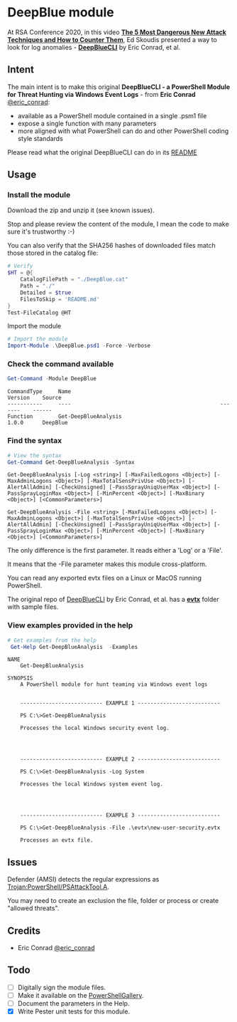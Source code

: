 DeepBlue module
===============

At RSA Conference 2020, in this video **[The 5 Most Dangerous New Attack Techniques and How to Counter Them](https://www.youtube.com/watch?v=xz7IFVJf3Lk&t=238s)**, Ed Skoudis presented a way to look for log anomalies - **[DeepBlueCLI](https://github.com/sans-blue-team/DeepBlueCLI)** by Eric Conrad, et al.

## Intent

The main intent is to make this original **DeepBlueCLI - a PowerShell Module for Threat Hunting via Windows Event Logs** - from **Eric Conrad** [@eric_conrad](https://twitter.com/eric_conrad):

 * available as a PowerShell module contained in a single .psm1 file 
 * expose a single function with many parameters
 * more aligned with what PowerShell can do and other PowerShell coding style standards

Please read what the original DeepBlueCLI can do in its [README](https://github.com/sans-blue-team/DeepBlueCLI/blob/master/README.md)

<a name="Usage"/>

## Usage

<a name="Install"/>

### Install the module

Download the zip and unzip it (see known issues).

Stop and please review the content of the module, I mean the code to make sure it's trustworthy :-)

You can also verify that the SHA256 hashes of downloaded files match those stored in the catalog file:
```powershell
# Verify
$HT = @{
    CatalogFilePath = "./DeepBlue.cat"
    Path = "./"
    Detailed = $true
    FilesToSkip = 'README.md'
}
Test-FileCatalog @HT
```

Import the module
```powershell
# Import the module
Import-Module .\DeepBlue.psd1 -Force -Verbose
```

<a name="Functions"/>

### Check the command available
```powershell
Get-Command -Module DeepBlue
```
```
CommandType     Name                                               Version    Source
-----------     ----                                               -------    ------
Function        Get-DeepBlueAnalysis                               1.0.0      DeepBlue
```

<a name="Help"/>

### Find the syntax

```powershell
# View the syntax
Get-Command Get-DeepBlueAnalysis -Syntax
```
```
Get-DeepBlueAnalysis [-Log <string>] [-MaxFailedLogons <Object>] [-MaxAdminLogons <Object>] [-MaxTotalSensPrivUse <Object>] [-AlertAllAdmin] [-CheckUnsigned] [-PassSprayUniqUserMax <Object>] [-PassSprayLoginMax <Object>] [-MinPercent <Object>] [-MaxBinary <Object>] [<CommonParameters>]

Get-DeepBlueAnalysis -File <string> [-MaxFailedLogons <Object>] [-MaxAdminLogons <Object>] [-MaxTotalSensPrivUse <Object>] [-AlertAllAdmin] [-CheckUnsigned] [-PassSprayUniqUserMax <Object>] [-PassSprayLoginMax <Object>] [-MinPercent <Object>] [-MaxBinary <Object>] [<CommonParameters>]
```
The only difference is the first parameter. It reads either a 'Log' or a 'File'.

It means that the -File parameter makes this module cross-platform.

You can read any exported evtx files on a Linux or MacOS running PowerShell.

The original repo of [DeepBlueCLI](https://github.com/sans-blue-team/DeepBlueCLI) by Eric Conrad, et al. has a **[evtx](https://github.com/sans-blue-team/DeepBlueCLI/tree/master/evtx)** folder with sample files.

### View examples provided in the help
```powershell
# Get examples from the help
 Get-Help Get-DeepBlueAnalysis  -Examples
```
```
NAME
    Get-DeepBlueAnalysis

SYNOPSIS
    A PowerShell module for hunt teaming via Windows event logs


    -------------------------- EXAMPLE 1 --------------------------

    PS C:\>Get-DeepBlueAnalysis

    Processes the local Windows security event log.




    -------------------------- EXAMPLE 2 --------------------------

    PS C:\>Get-DeepBlueAnalysis -Log System

    Processes the local Windows system event log.




    -------------------------- EXAMPLE 3 --------------------------

    PS C:\>Get-DeepBlueAnalysis -File .\evtx\new-user-security.evtx

    Processes an evtx file.
```

## Issues

Defender (AMSI) detects the regular expressions as [Trojan:PowerShell/PSAttackTool.A](https://www.microsoft.com/en-us/wdsi/threats/malware-encyclopedia-description?name=Trojan%3aPowerShell%2fPSAttackTool.A&threatid=2147729106).

You may need to create an exclusion the file, folder or process or create "allowed threats".

## Credits

* Eric Conrad [@eric_conrad](https://twitter.com/eric_conrad) 

## Todo

- [ ] Digitally sign the module files.
- [ ] Make it available on the [PowerShellGallery](https://www.powershellgallery.com/).
- [ ] Document the parameters in the Help.
- [x] Write Pester unit tests for this module.